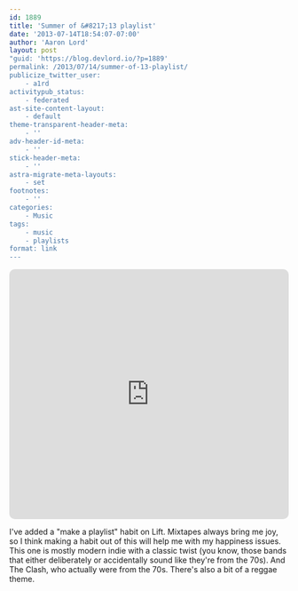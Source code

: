 ```yaml
---
id: 1889
title: 'Summer of &#8217;13 playlist'
date: '2013-07-14T18:54:07-07:00'
author: 'Aaron Lord'
layout: post
"guid: 'https://blog.devlord.io/?p=1889'
permalink: /2013/07/14/summer-of-13-playlist/
publicize_twitter_user:
    - a1rd
activitypub_status:
    - federated
ast-site-content-layout:
    - default
theme-transparent-header-meta:
    - ''
adv-header-id-meta:
    - ''
stick-header-meta:
    - ''
astra-migrate-meta-layouts:
    - set
footnotes:
    - ''
categories:
    - Music
tags:
    - music
    - playlists
format: link
---
```


<!-- wp:paragraph -->
<p><iframe style="width: 100%; max-width: 660px; overflow: hidden; border-radius: 10px;" src="https://embed.music.apple.com/us/playlist/summer-of-13/pl.u-KJ3gBTarmxz" height="450" frameborder="0" sandbox="allow-forms allow-popups allow-same-origin allow-scripts allow-storage-access-by-user-activation allow-top-navigation-by-user-activation"></iframe></p>
<!-- /wp:paragraph -->

<!-- wp:paragraph -->
<p>I've added a "make a playlist" habit on Lift. Mixtapes always bring me joy, so I think making a habit out of this will help me with my happiness issues. This one is mostly modern indie with a classic twist (you know, those bands that either deliberately or accidentally sound like they're from the 70s). And The Clash, who actually were from the 70s. There's also a bit of a reggae theme.</p>
<!-- /wp:paragraph -->